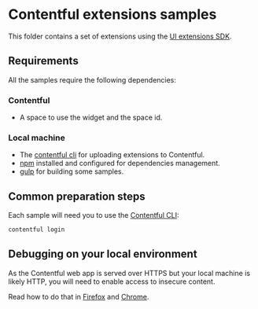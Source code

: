 # Contentful extensions samples

This folder contains a set of extensions using the [UI extensions SDK](https://github.com/contentful/ui-extensions-sdk).

## Requirements

All the samples require the following dependencies:

### Contentful

- A space to use the widget and the space id.

### Local machine


- The [contentful cli](https://github.com/contentful/contentful-cli) for uploading extensions to Contentful.
- [npm](https://www.npmjs.com/) installed and configured for dependencies management.
- [gulp](http://gulpjs.com/) for building some samples.

## Common preparation steps

Each sample will need you to use the [Contentful CLI](https://github.com/contentful/contentful-cli):

```bash
contentful login
```

## Debugging on your local environment

As the Contentful web app is served over HTTPS but your local machine is likely HTTP, you will need to enable access to insecure content.

Read how to do that in [Firefox][ff-mixed] and [Chrome][chrome-mixed].

[chrome-mixed]: https://support.google.com/chrome/answer/1342714
[ff-mixed]: https://support.mozilla.org/en-US/kb/mixed-content-blocking-firefox
